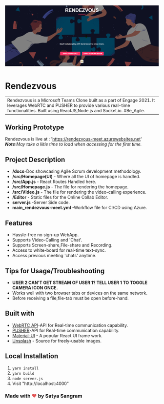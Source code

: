 
# ![RENDEZVOUS](Cover.png)
# Rendezvous
<table>
<tr>
<td>
  Rendezvous is a Microsoft Teams Clone built as a part of Engage 2021. It leverages WebRTC and PUSHER to provide various 
  real-time functionalities. Built using ReactJS,Node.js and Socket.io. #Be_Agile.
</td>
</tr>
</table>


## Working Prototype
Rendezvous is live at : 'https://rendezvous-meet.azurewebsites.net'
<br><i><b>Note</b>:May take a liitle time to load when accessing for the first time.</i>

## Project Description

<ul>
  <li><b>/docs</b>-Doc showcasing Agile Scrum development methodology.
  <li><b>/src/Homepage(UI)</b> - Where all the UI of homepage is handled.</li>
  <li><b>/src/App.js</b> - React Routes Handled here.</li>
  <li><b>/src/Homepage.js</b> - The file for rendering the homepage.</li>
  <li><b>/src/Video.js</b> - The file for rendering the video-calling experience.</li>
  <li><b>/Editor</b> - Static files for the Online Collab Editor.</li>
  <li><b>server.js</b> -Server Side code.
  <li><b>main_rendezvous-meet.yml</b> -Workflow file for CI/CD using Azure.</li>
</ul>

## Features
- Hassle-free no sign-up WebApp.
- Supports Video-Calling and 'Chat'.
- Supports Screen-share,File-share and Recording.
- Access to white-board for real-time text-sync.
- Access previous meeting 'chats' anytime.

## Tips for Usage/Troubleshooting

- <b>USER 2 CAN'T GET STREAM OF USER 1? TELL USER 1 TO TOGGLE CAMERA ICON ONCE.</b>
- Works well with two browser tabs or devices on the same network.
- Before receiving a file,file-tab must be open before-hand.




## Built with

- [WebRTC API](https://webrtc.org/)-API for Real-time communication capability.
- [PUSHER](https://pusher.com/)-API for Real-time communication capability.
- [Material-UI](https://material-ui.com/) - A popular React UI frame work.
- [Unsplash](https://unsplash.com/) - Source for freely-usable images.

## Local Installation

1. `yarn install`
2. `yarn build`
3. `node server.js`
4.  Visit "http://localhost:4000"

### Made with <span style="color: #e25555;">&#9829;</span> by Satya Sangram


 


